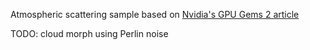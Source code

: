 Atmospheric scattering sample based on [Nvidia's GPU Gems 2 article](https://developer.nvidia.com/gpugems/gpugems2/part-ii-shading-lighting-and-shadows/chapter-16-accurate-atmospheric-scattering)

TODO: cloud morph using Perlin noise
